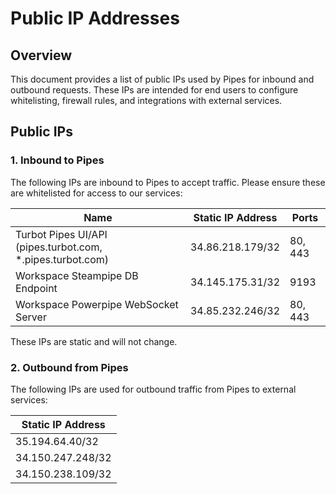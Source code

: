 # Public IP Addresses

## Overview
This document provides a list of public IPs used by Pipes for inbound and outbound requests. These IPs are intended for end users to configure whitelisting, firewall rules, and integrations with external services.

## Public IPs
### 1. Inbound to Pipes
The following IPs are inbound to Pipes to accept traffic. Please ensure these are whitelisted for access to our services:

| **Name**                                                           | **Static IP Address**     | **Ports**     |
|--------------------------------------------------------------------|---------------------------|---------------|
| Turbot Pipes UI/API (pipes.turbot.com, *.pipes.turbot.com)             | 34.86.218.179/32          | 80, 443       |
| Workspace Steampipe DB Endpoint                                                  | 34.145.175.31/32          | 9193          |
| Workspace Powerpipe WebSocket Server                                                   | 34.85.232.246/32          | 80, 443       |

These IPs are static and will not change.

### 2. Outbound from Pipes
The following IPs are used for outbound traffic from Pipes to external services:

| **Static IP Address**     |
|---------------------------|
| 35.194.64.40/32           |
| 34.150.247.248/32         |
| 34.150.238.109/32         |